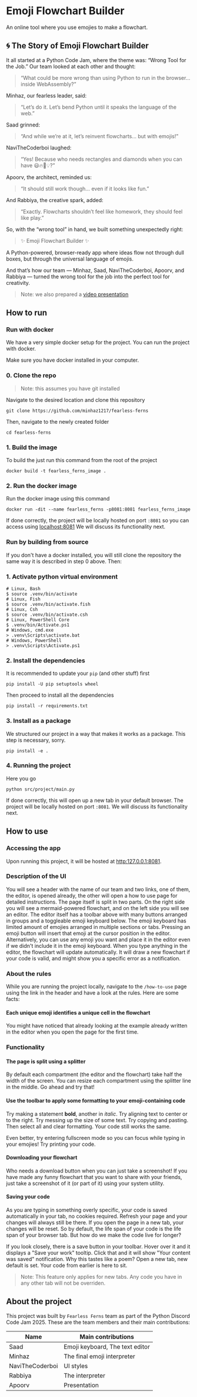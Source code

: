 # Emoji Flowchart Builder

An online tool where you use emojies to make a flowchart.

## 🌀 The Story of Emoji Flowchart Builder

It all started at a Python Code Jam, where the theme was: “Wrong Tool for the Job.”
Our team looked at each other and thought:

> “What could be more wrong than using Python to run in the browser… inside WebAssembly?”

Minhaz, our fearless leader, said:

> “Let’s do it. Let’s bend Python until it speaks the language of the web.”

Saad grinned:

> “And while we’re at it, let’s reinvent flowcharts… but with emojis!”

NaviTheCoderboi laughed:

> “Yes! Because who needs rectangles and diamonds when you can have 😃🔥🚀💡?”

Apoorv, the architect, reminded us:

> “It should still work though… even if it looks like fun.”

And Rabbiya, the creative spark, added:

> “Exactly. Flowcharts shouldn’t feel like homework, they should feel like play.”

So, with the “wrong tool” in hand, we built something unexpectedly right:

> ✨ Emoji Flowchart Builder ✨

A Python-powered, browser-ready app where ideas flow not through dull boxes, but through the universal language of emojis.

And that’s how our team — Minhaz, Saad, NaviTheCoderboi, Apoorv, and Rabbiya — turned the wrong tool for the job into the perfect tool for creativity.

> Note: we also prepared a [video presentation](https://drive.google.com/file/d/1EQQ36AdgNeMUTYDcjomJ8midym5wWpvk/view?usp=sharing)

## How to run

### Run with docker

We have a very simple docker setup for the project. You can run the project with docker.

Make sure you have docker installed in your computer.

### 0. Clone the repo

> Note: this assumes you have git installed

Navigate to the desired location and clone this repository

```shell
git clone https://github.com/minhaz1217/fearless-ferns
```

Then, navigate to the newly created folder

```shell
cd fearless-ferns
```

### 1. Build the image

To build the just run this command from the root of the project

```shell
docker build -t fearless_ferns_image .
```

### 2. Run the docker image

Run the docker image using this command

```shell
docker run -dit --name fearless_ferns -p8081:8081 fearless_ferns_image
```

If done correctly, the project will be locally hosted on port `:8081` so you can access using [localhost:8081](http://localhost:8081)
We will discuss its functionality next.

### Run by building from source

If you don't have a docker installed, you will still clone the repository the same way it is described in step 0 above. Then:

### 1. Activate python virtual environment

```shell
# Linux, Bash
$ source .venv/bin/activate
# Linux, Fish
$ source .venv/bin/activate.fish
# Linux, Csh
$ source .venv/bin/activate.csh
# Linux, PowerShell Core
$ .venv/bin/Activate.ps1
# Windows, cmd.exe
> .venv\Scripts\activate.bat
# Windows, PowerShell
> .venv\Scripts\Activate.ps1
```

### 2. Install the dependencies

It is recommended to update your `pip` (and other stuff) first

```shell
pip install -U pip setuptools wheel
```

Then proceed to install all the dependencies

```shell
pip install -r requirements.txt
```

### 3. Install as a package

We structured our project in a way that makes it works as a package. This step is necessary, sorry.

```shell
pip install -e .
```

### 4. Running the project

Here you go

```shell
python src/project/main.py
```

If done correctly, this will open up a new tab in your default browser.
The project will be locally hosted on port `:8081`.
We will discuss its functionality next.

## How to use

### Accessing the app

Upon running this project, it will be hosted at [http:127.0.0.1:8081](http:127.0.0.1:8081).

### Description of the UI

You will see a header with the name of our team and two links, one of them, the editor, is opened already, the other will open a how to use page for detailed instructions.
The page itself is split in two parts.
On the right side you will see a mermaid-powered flowchart, and on the left side you will see an editor.
The editor itself has a toolbar above with many buttons arranged in groups and a toggleable emoji keyboard below.
The emoji keyboard has limited amount of emojies arranged in multiple sections or tabs.
Pressing an emoji button will insert that emoji at the cursor position in the editor.
Alternatively, you can use any emoji you want and place it in the editor even if we didn't include it in the emoji keyboard.
When you type anything in the editor, the flowchart will update automatically.
It will draw a new flowchart if your code is valid, and might show you a specific error as a notification.

### About the rules

While you are running the project locally, navigate to the `/how-to-use` page using the link in the header and have a look at the rules.
Here are some facts:

#### **Each unique emoji identifies a unique cell in the flowchart**

You might have noticed that already looking at the example already written in the editor when you open the page for the first time.

### Functionality

#### **The page is split using a splitter**

By default each compartment (the editor and the flowchart) take half the width of the screen.
You can resize each compartment using the splitter line in the middle.
Go ahead and try that!

#### **Use the toolbar to apply some formatting to your emoji-containing code**

Try making a statement **bold**, another in _italic_.
Try aligning text to center or to the right.
Try messing up the size of some text.
Try copying and pasting.
Then select all and clear formatting.
Your code still works the same.

Even better, try entering fullscreen mode so you can focus while typing in your emojies!
Try printing your code.

#### **Downloading your flowchart**

Who needs a download button when you can just take a screenshot!
If you have made any funny flowchart that you want to share with your friends,
just take a screenshot of it (or part of it) using your system utility.

#### **Saving your code**

As you are typing in something overly specific, your code is saved automatically in your tab, no cookies required.
Refresh your page and your changes will always still be there.
If you open the page in a new tab, your changes will be reset.
So by default, the life span of your code is the life span of your browser tab.
But how do we make the code live for longer?

If you look closely, there is a save button in your toolbar.
Hover over it and it displays a "Save your work" tooltip.
Click that and it will show "Your content was saved" notification.
Why this tastes like a poem?
Open a new tab, new default is set.
Your code from earlier is here to sit.

> Note: This feature only applies for new tabs.
Any code you have in any other tab will not be overriden.

## About the project

This project was built by `Fearless Ferns` team as part of the Python Discord Code Jam 2025. These are the team members and their main contributions:

|Name|Main contributions|
|--|--|
| Saad | Emoji keyboard, The text editor |
| Minhaz | The final emoji interpreter |
| NaviTheCoderboi | UI styles |
| Rabbiya | The interpreter |
| Apoorv | Presentation |
